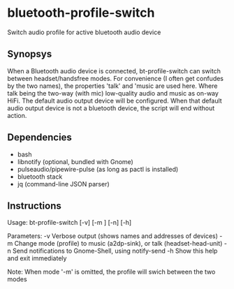 # bluetooth-profile-switch
Switch audio profile for active bluetooth audio device

## Synopsys
When a Bluetooth audio device is connected, bt-profile-switch can switch between headset/handsfree modes.
For convenience (I often get confudes by the two names), the properties 'talk' and 'music are used here. Where
talk being the two-way (with mic) low-quality audio and music as on-way HiFi.
The default audio output device will be configured. When that default audio output device is not a bluetooth device,
the script will end without action.

## Dependencies
- bash
- libnotify (optional, bundled with Gnome)
- pulseaudio/pipewire-pulse (as long as pactl is installed)
- bluetooth stack
- jq (command-line JSON parser)

## Instructions

Usage: bt-profile-switch [-v] [-m <mode>] [-n] [-h]
  
Parameters:
    -v  Verbose output (shows names and addresses of devices)
    -m  Change mode (profile) to music (a2dp-sink), or talk (headset-head-unit)
    -n  Send notifications to Gnome-Shell, using notify-send
    -h  Show this help and exit immediately
  
  Note: When mode '-m' is omitted, the profile will swich between the two modes
